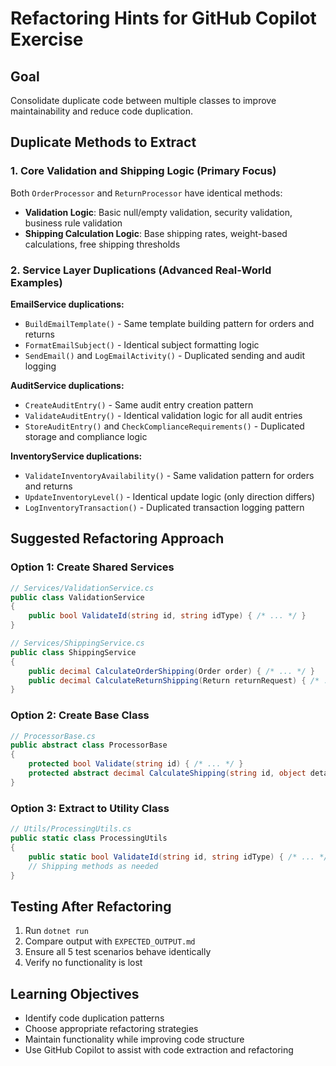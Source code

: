 # Refactoring Hints for GitHub Copilot Exercise

## Goal

Consolidate duplicate code between multiple classes to improve maintainability and reduce code duplication.

## Duplicate Methods to Extract

### 1. Core Validation and Shipping Logic (Primary Focus)

Both `OrderProcessor` and `ReturnProcessor` have identical methods:

- **Validation Logic**: Basic null/empty validation, security validation, business rule validation
- **Shipping Calculation Logic**: Base shipping rates, weight-based calculations, free shipping thresholds

### 2. Service Layer Duplications (Advanced Real-World Examples)

**EmailService duplications:**
- `BuildEmailTemplate()` - Same template building pattern for orders and returns
- `FormatEmailSubject()` - Identical subject formatting logic  
- `SendEmail()` and `LogEmailActivity()` - Duplicated sending and audit logging

**AuditService duplications:**
- `CreateAuditEntry()` - Same audit entry creation pattern
- `ValidateAuditEntry()` - Identical validation logic for all audit entries
- `StoreAuditEntry()` and `CheckComplianceRequirements()` - Duplicated storage and compliance logic

**InventoryService duplications:**
- `ValidateInventoryAvailability()` - Same validation pattern for orders and returns
- `UpdateInventoryLevel()` - Identical update logic (only direction differs)
- `LogInventoryTransaction()` - Duplicated transaction logging pattern

## Suggested Refactoring Approach

### Option 1: Create Shared Services
```csharp
// Services/ValidationService.cs
public class ValidationService
{
    public bool ValidateId(string id, string idType) { /* ... */ }
}

// Services/ShippingService.cs  
public class ShippingService
{
    public decimal CalculateOrderShipping(Order order) { /* ... */ }
    public decimal CalculateReturnShipping(Return returnRequest) { /* ... */ }
}
```

### Option 2: Create Base Class
```csharp
// ProcessorBase.cs
public abstract class ProcessorBase
{
    protected bool Validate(string id) { /* ... */ }
    protected abstract decimal CalculateShipping(string id, object details);
}
```

### Option 3: Extract to Utility Class
```csharp
// Utils/ProcessingUtils.cs
public static class ProcessingUtils
{
    public static bool ValidateId(string id, string idType) { /* ... */ }
    // Shipping methods as needed
}
```

## Testing After Refactoring
1. Run `dotnet run` 
2. Compare output with `EXPECTED_OUTPUT.md`
3. Ensure all 5 test scenarios behave identically
4. Verify no functionality is lost

## Learning Objectives
- Identify code duplication patterns
- Choose appropriate refactoring strategies
- Maintain functionality while improving code structure
- Use GitHub Copilot to assist with code extraction and refactoring
